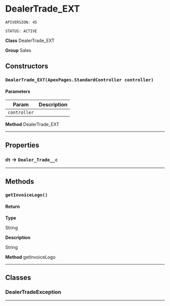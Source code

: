 # DealerTrade_EXT

`APIVERSION: 45`

`STATUS: ACTIVE`

**Class** DealerTrade_EXT


**Group** Sales

## Constructors
### `DealerTrade_EXT(ApexPages.StandardController controller)`
#### Parameters

|Param|Description|
|---|---|
|`controller`||


**Method** DealerTrade_EXT

---
## Properties

### `dt` → `Dealer_Trade__c`


---
## Methods
### `getInvoiceLogo()`
#### Return

**Type**

String

**Description**

String


**Method** getInvoiceLogo

---
## Classes
### DealerTradeException

---
